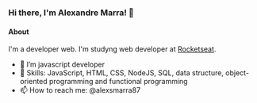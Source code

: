 ### Hi there, I'm Alexandre Marra! 👋

#### About
I'm a developer web. I'm studyng web developer at [Rocketseat](https://rocketseat.com.br). 

- 🔭 I’m javascript developer
- 🌱 Skills: JavaScript, HTML, CSS, NodeJS, SQL, data structure, object-oriented programming and functional programming
- 📫 How to reach me: @alexsmarra87

